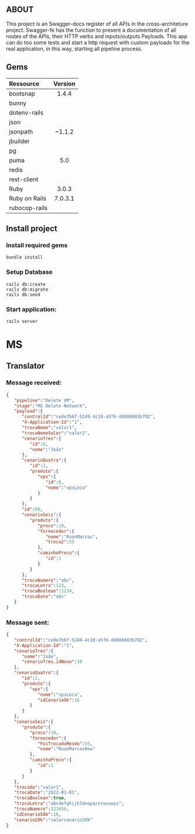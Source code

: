 ## ABOUT
This project is an Swagger-docs register of all APIs in the cross-architeture project. Swagger-fe has the function to present a documentation
of all routes of the APIs, their HTTP verbs and  inputs/outputs Payloads. This app can do too some tests and start a http request with custom payloads for the real application, in this way, starting all pipeline process.

## Gems

| Ressource | Version|
|:---|:---:|
| bootsnap | 1.4.4 |
| bunny ||
| dotenv-rails ||
| json ||
| jsonpath | ~1.1.2 |
| jbuilder ||
| pg ||
| puma | 5.0 |
| redis ||
| rest-client ||
| Ruby | 3.0.3 |
| Ruby on Rails | 7.0.3.1 |
| rubocop-rails ||


## Install project
### Install required gems

```
bundle install
```

### Setup Database
```
rails db:create
rails db:migrate
rails db:seed
```

### Start application:
```
rails server
```

# MS
## Translator

### Message received:

```json
{
   "pipeline":"Delete VM",
   "stage":"MS Delete Network",
   "payload":{
      "controlId":"cede7b6f-5249-4c18-a5f6-dd886683b702",
      "X-Application-Id":"1",
      "trocaNome":"valor1",
      "trocaNomeValor":"valor2",
      "cenarioTres":{
         "id":6,
         "nome":"João"
      },
      "cenarioQuatro":{
         "id":2,
         "produto":{
            "vps":{
               "id":8,
               "nome":"vpsLoca"
            }
         }
      },
      "id":89,
      "cenarioSeis":{
         "produto":{
            "preco":10,
            "fornecedor":{
               "nome":"RuanMarcas",
               "troca2":55
            },
            "caminhoPreco":{
               "id":1
            }
         }
      },
      "trocaNumero":"abc",
      "trocaLetra":123,
      "trocaBoolean":1234,
      "trocaDate":"abc"
   }
}
```

### Message sent:

```json
{
   "controlId":"cede7b6f-5249-4c18-a5f6-dd886683b702",
   "X-Application-Id":"1",
   "cenarioTres":{
      "nome":"João",
      "cenarioTres.idNovo":10
   },
   "cenarioQuatro":{
      "id":2,
      "produto":{
         "vps":{
            "nome":"vpsLoca",
            "idCenarioOk":16
         }
      }
   },
   "cenarioSeis":{
      "produto":{
         "preco":10,
         "fornecedor":{
            "FoiTrocadoMesmo":55,
            "nome":"RuanMarcasNew"
         },
         "caminhoPreco":{
            "id":1
         }
      }
   },
   "trocado":"valor1",
   "trocaDate":"2022-01-01",
   "trocaBoolean":true,
   "trocaLetra":"abcdefghijklmnopqrstuvxwyz",
   "trocaNumero":123456,
   "idCenario5Ok":16,
   "cenario2Ok":"valorcenario2Ok"
}
```
